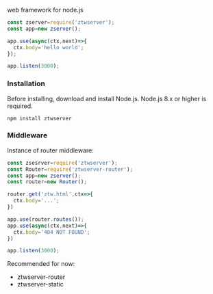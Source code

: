 web framework for node.js


```js
const zserver=require('ztwserver');
const app=new zserver();

app.use(async(ctx,next)=>{
  ctx.body='hello world';
});

app.listen(3000);

```

### Installation

Before installing, download and install Node.js. Node.js 8.x or higher is required.
```shell
npm install ztwserver

```

### Middleware

Instance of router middleware:
```js
const zsesrver=require('ztwserver');
const Router=require('ztwserver-router');
const app=new zserver();
const router=new Router();

router.get('ztw.html',ctx=>{
  ctx.body='...';
})

app.use(router.routes());
app.use(async(ctx,next)=>{
  ctx.body='404 NOT FOUND';
})

app.listen(3000);

```

Recommended for now:

- ztwserver-router
- ztwserver-static

